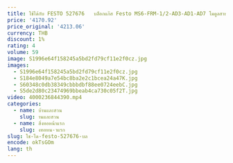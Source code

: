 ```yaml
---
title: ใช้ได้กับ FESTO 527676   บล็อกแก๊ส Festo MS6-FRM-1/2-AD3-AD1-AD7 โมดูลสาขา
price: '4170.92'
price_original: '4213.06'
currency: THB
discount: 1%
rating: 4
volume: 59
image: S1996e64f158245a5bd2fd79cf11e2f0cz.jpg
images:
  - S1996e64f158245a5bd2fd79cf11e2f0cz.jpg
  - S184e8049a7e54bc8ba2e2c1bcea24a47K.jpg
  - S60348c0db38349cbbbdbf88ee0724eebC.jpg
  - S5de2d80c23474969bbeab4ca730c05f2T.jpg
video: 4000236844390.mp4
categories:
  - name: บ้านและสวน
    slug: านและสวน
  - name: สิ่งทอหน้าแรก
    slug: งทอหน-าแรก
slug: ใช-ได-festo-527676-บล
encode: okTsGOm
lang: th
---
```

  